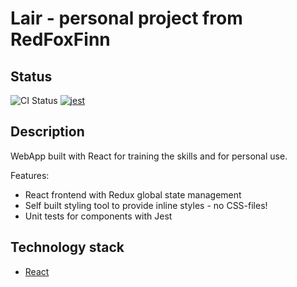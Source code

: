 
# Lair - personal project from RedFoxFinn

## Status

![CI Status](https://github.com/RedFoxFinn/lair/workflows/lair%20frontend%20unit%20tests/badge.svg)
[![jest](https://jestjs.io/img/jest-badge.svg)](https://github.com/facebook/jest)

## Description

WebApp built with React for training the skills and for personal use.

Features:

- React frontend with Redux global state management
- Self built styling tool to provide inline styles - no CSS-files!
- Unit tests for components with Jest

## Technology stack

- [React](https://reactjs.org)